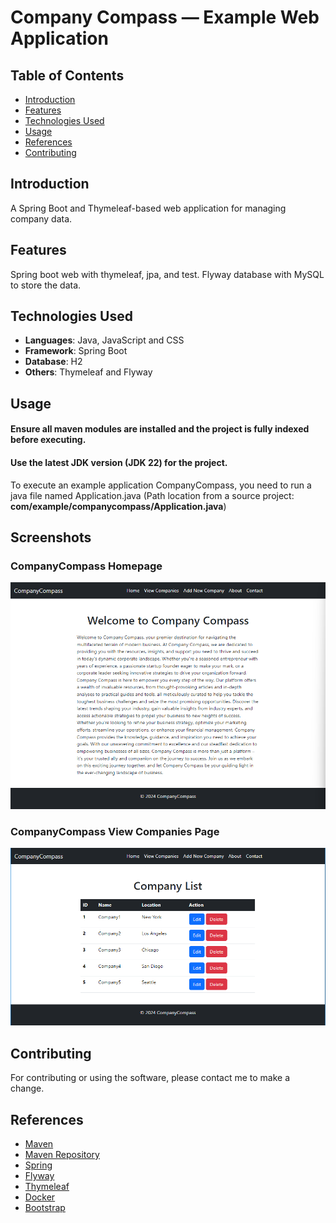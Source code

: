 # Company Compass — Example Web Application
## Table of Contents
- [Introduction](#introduction)
- [Features](#features)
- [Technologies Used](#technologies-used)
- [Usage](#usage)
- [References](#references)
- [Contributing](#contributing)

## Introduction
A Spring Boot and Thymeleaf-based web application for managing company data.

## Features
Spring boot web with thymeleaf, jpa, and test. Flyway database with MySQL to store the data. 

## Technologies Used
- **Languages**: Java, JavaScript and CSS
- **Framework**: Spring Boot
- **Database**: H2
- **Others**: Thymeleaf and Flyway

## Usage
#### Ensure all maven modules are installed and the project is fully indexed before executing.
#### Use the latest JDK version (JDK 22) for the project.

To execute an example application CompanyCompass, you need to run a java file named Application.java
(Path location from a source project: **com/example/companycompass/Application.java**)

## Screenshots
### CompanyCompass Homepage
![Alt text](github/screenshots/CompanyCompass_Homepage.png "CompanyCompass Homepage")
### CompanyCompass View Companies Page
![Alt text](github/screenshots/CompanyCompass_ViewCompanies.png "CompanyCompass View Companies Page")

## Contributing
For contributing or using the software, please contact me to make a change.

## References
* [Maven](https://maven.apache.org/)
* [Maven Repository](https://mvnrepository.com/)
* [Spring](https://spring.io/)
* [Flyway](https://flywaydb.org/)
* [Thymeleaf](https://www.thymeleaf.org/)
* [Docker](https://docs.docker.com/)
* [Bootstrap](https://getbootstrap.com/)
